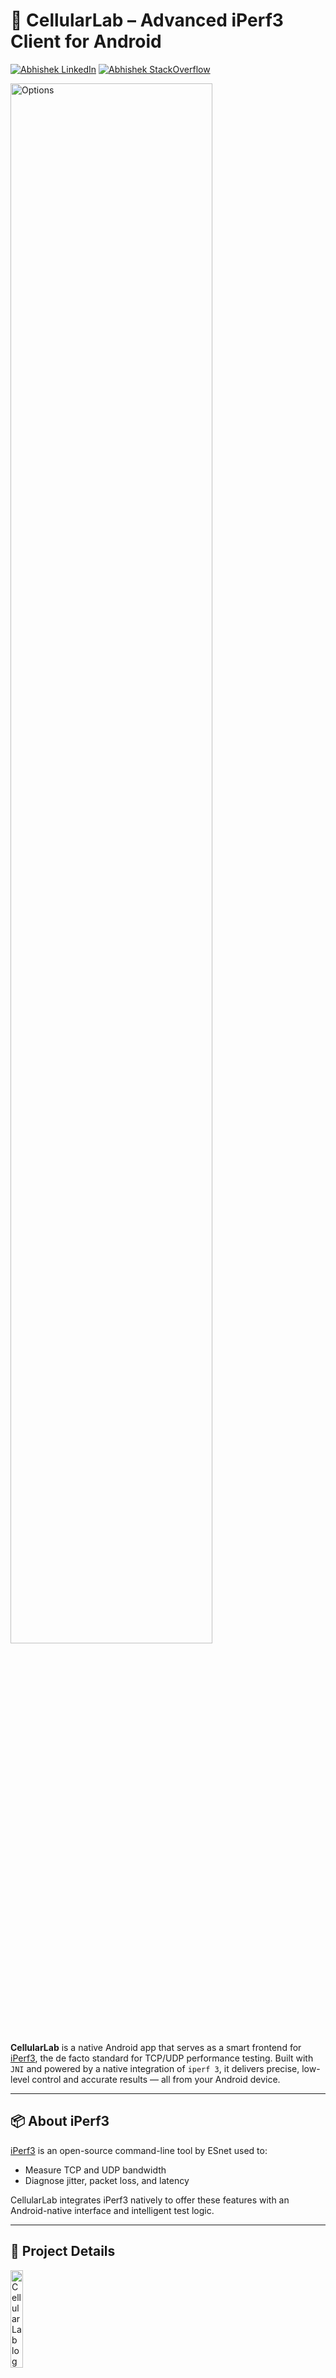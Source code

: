 # 📡 CellularLab – Advanced iPerf3 Client for Android

[![Abhishek LinkedIn](https://img.shields.io/badge/Abhishek-LinkedIn-blue.svg?style=for-the-badge)](https://www.linkedin.com/in/abhi5h3k/)
[![Abhishek StackOverflow](https://img.shields.io/badge/Abhishek-StackOverflow-orange.svg?style=for-the-badge)](https://stackoverflow.com/users/6870223/abhi?tab=profile)


 <img src="https://github.com/user-attachments/assets/c909b8dd-32d3-4ad9-8612-67249c3dca79" alt="Options" width="80%" height="80%"/>


**CellularLab** is a native Android app that serves as a smart frontend for [iPerf3](https://github.com/esnet/iperf), the de facto standard for TCP/UDP performance testing. Built with `JNI` and powered by a native integration of `iperf 3`, it delivers precise, low-level control and accurate results — all from your Android device.

 
 
---

## 📦 About iPerf3

[iPerf3](https://github.com/esnet/iperf) is an open-source command-line tool by ESnet used to:
- Measure TCP and UDP bandwidth
- Diagnose jitter, packet loss, and latency

CellularLab integrates iPerf3 natively to offer these features with an Android-native interface and intelligent test logic.

---

## 🔧 Project Details


<img src="https://github.com/user-attachments/assets/264b5378-1fa7-43a3-98db-fbf13313b47f" alt="Cellular Lab logo" width="20%" height="20%"/>

| Key Component | Details |
|---------------|---------|
| **IDE** | Android Studio `Meerkat | 2024.3.2 Patch 1` |
| **NDK Version** | `28.1.13356709` |
| **iPerf Version** | `3.19` (Native C integration via JNI) |
| **Min SDK** | API 29 |
| **Target SDK** | API 35 |
| **ABI Support** | `armeabi-v7a`, `arm64-v8a` |
| **Build Types** | Debug & Signed Release |

---

## 🚀 Features & Capabilities

### ✅ Protocol Support

- 🧪 **TCP**
- 📡 **UDP**
- 📈 **UDP Incremental Ramp-Up**
- 🔄 **Hybrid TCP+UDP Strategy**
- 🤖 **Smart Ramp-Up Strategy**

---

## 🧠 Strategy Highlights

 <img src="https://github.com/user-attachments/assets/5dbbfb7f-d833-40dd-9bd5-ac357f308844" alt="Stratergy" width="50%" height="50%"/>

| Strategy         | Description |
|------------------|-------------|
| **Incremental Ramp-Up** | Gradually increases UDP bandwidth to detect network limits and simulate real-time scaling. |
| **Hybrid TCP+UDP** | Uses a TCP test to estimate max capacity, then runs UDP at that level for comparison. |
| **Smart Ramp-Up** | Adaptive logic increases UDP load only if ≥90% success was achieved in the last step. Prevents unstable spikes. |

Ideal for automated or lab-based network performance profiling.

---


### ✅ Test Directions

<img src="https://github.com/user-attachments/assets/ea091615-9a5c-4240-bb69-0262166f4e86" alt="Test Direction" width="50%" height="50%"/>

- 📤 **Upload**
- 📥 **Download (`-R`)**
- 🔁 **Bidirectional (`--bidir`)**

---

## 🧪 Additional Test Options

- Set custom test durations (e.g. 10s, 60s)
- Choose number of parallel streams
- Configure report interval (e.g. 1s)
- Enable debug/verbose output
- Auto-scroll logs
- Wait between iterations

---

## 📁 Output

<img src="https://github.com/user-attachments/assets/a218bded-bfd6-443c-923b-c379f083a7e7" alt="Output" width="70%" height="70%"/>


- 🔴 Live iPerf3-style logs (per second)
- 🧲 **Double-tap the log area to toggle auto-scroll** (on/off)
  
  <img src="https://github.com/user-attachments/assets/2db46025-3daf-4746-9ecc-98a1875ba07a" alt="Output Dir" width="400" height="800"/>

- 📂 Saved automatically to `Downloads/`
- 🗂️ Share logs via Android UI (e.g. mail, WhatsApp, Drive)
- 📄 Clean, readable formatting

---

## 🛠️ How to Update iPerf3

To keep your app up to date with the latest iPerf3 version:

👉 See [docs/updating-iperf.md](docs/updating-iperf.md) for full instructions.

---

### 🌐 Public iPerf3 Servers

You can use public iPerf3 servers listed here to test this app without setting up your own server:
➡️ [iperf.fr](https://iperf.fr/iperf-servers.php)
➡️ [R0GGER/public-iperf3-servers](https://github.com/R0GGER/public-iperf3-servers)

**Note**: These are community-maintained and may be unstable or offline at times.

---

## License

This project is open source under a custom MIT-style license.  
You are free to use, modify, and share it for personal and non-commercial purposes.

❗️However, uploading this app or its modified versions to any app store (e.g., Google Play)  
or using it commercially is **not allowed** without written permission.

💡 If you build something based on this, a simple mention or link to the original repo would be appreciated:
[https://github.com/Abhi5h3k/CellularLab](https://github.com/Abhi5h3k/CellularLab)

---

